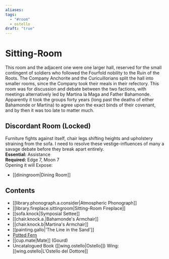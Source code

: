 ```yaml
---
aliases: 
tags:
  - "#room"
  - ostello
draft: "true"
---
```

# Sitting-Room
This room and the adjacent one were one larger hall, reserved for the small contingent of soldiers who followed the Fourfold nobility to the Ruin of the Roots. The Company Anchorite and the Curicuillorians split the hall into smaller rooms, since the Company took their meals in their refectory. This room was for discussion and debate between the two factions, with meetings alternatively led by Martina la Maga and Father Bahamonde. Apparently it took the groups forty years (long past the deaths of either Bahamonde or Martina) to agree upon the exact binds of their covenant, and by then it was too late to matter much.
## Discordant Room (Locked)
Furniture fights against itself, chair legs shifting heights and upholstery straining from the sofa. I need to resolve these vestige-influences of many a savage debate before they break apart entirely.
<br>**Essential:** Assistance
<br>**Required:** Edge 7, Moon 7
<br>Opening it will Expose:
- [[diningroom|Dining Room]]
## Contents
- [[library.phonograph.a.consider|Atmospheric Phonograph]]
- [[library.fireplace.sittingroom|Sitting-Room Fireplace]]
- [[sofa.knock|Symposial Settee]]
- [[chair.knock.a.|Bahamonde's Armchair]]
- [[chair.knock.b|Martina's Armchair]]
- [[painting.gallo|'The Line in the Sand']]
- [Potted Fern](https://uadaf.theevilroot.xyz/rowenarium/element/pot.fern)
- [[cup.mate|Mate]] (Gourd)
- Uncatalogued Book ([[wing.ostello|Ostello]])
Wing:[[wing.ostello|L'Ostello del Dottore]]
